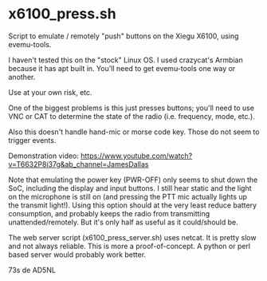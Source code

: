 # x6100_press.sh
Script to emulate / remotely "push" buttons on the Xiegu X6100, using evemu-tools.

I haven't tested this on the "stock" Linux OS. I used crazycat's Armbian because it has apt built in. You'll need to get evemu-tools one way or another.

Use at your own risk, etc.

One of the biggest problems is this just presses buttons; you'll need to use VNC or CAT to determine the state of the radio (i.e. frequency, mode, etc.).

Also this doesn't handle hand-mic or morse code key. Those do not seem to trigger events.

Demonstration video: https://www.youtube.com/watch?v=T6632P8i37g&ab_channel=JamesDallas

Note that emulating the power key (PWR-OFF) only seems to shut down the SoC, including the display and input buttons. I still hear static and the light on the microphone is still on (and pressing the PTT mic actually lights up the transmit light!). Using this option should at the very least reduce battery consumption, and probably keeps the radio from transmitting unattended/remotely. But it's only half as useful as it could/should be.

The web server script (x6100_press_server.sh) uses netcat. It is pretty slow and not always reliable. This is more a proof-of-concept. A python or perl based server would probably work better.

73s de AD5NL
